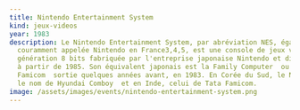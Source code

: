 ```yaml
---
title: Nintendo Entertainment System
kind: jeux-videos
year: 1983
description: Le Nintendo Entertainment System, par abréviation NES, également
  couramment appelée Nintendo en France3,4,5, est une console de jeux vidéo de
  génération 8 bits fabriquée par l'entreprise japonaise Nintendo et distribuée
  à partir de 1985. Son équivalent japonais est la Family Computer  ou
  Famicom  sortie quelques années avant, en 1983. En Corée du Sud, le NES porta
  le nom de Hyundai Comboy  et en Inde, celui de Tata Famicom.
image: /assets/images/events/nintendo-entertainment-system.png
---
```

